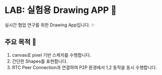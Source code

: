 # LAB: 실험용 Drawing APP 🚀

실시간 협업 연구를 위한 Drawing App입니다. ✨

## 주요 목적 🔧

1. canvas로 pixel 기반 스케치를 수행합니다.
2. 간단한 Shapes를 표현합니다.
3. RTC Peer Connection과 연결하여 P2P 환경에서 1,2 동작을 동시 수행합니다.
